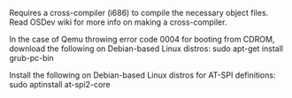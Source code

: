 Requires a cross-compiler (i686) to compile the necessary object files.
Read OSDev wiki for more info on making a cross-compiler.

In the case of Qemu throwing error code 0004 for booting from CDROM, download the following on Debian-based Linux distros:
sudo apt-get install grub-pc-bin

Install the following on Debian-based Linux distros for AT-SPI definitions: sudo aptinstall at-spi2-core